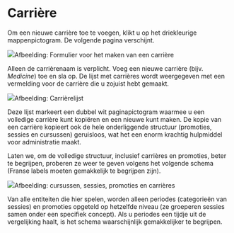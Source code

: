 # Carrière

Om een nieuwe carrière toe te voegen, klikt u op het driekleurige mappenpictogram. De volgende pagina verschijnt.

![](../../../.gitbook/assets/graficos87%20%281%29.png)Afbeelding: Formulier voor het maken van een carrière

Alleen de carrièrenaam is verplicht. Voeg een nieuwe carrière \(bijv. _Medicine_\) toe en sla op. De lijst met carrières wordt weergegeven met een vermelding voor de carrière die u zojuist hebt gemaakt.

![](../../../.gitbook/assets/graficos89%20%281%29.png)Afbeelding: Carrièrelijst

Deze lijst markeert een dubbel wit paginapictogram waarmee u een volledige carrière kunt kopiëren en een nieuwe kunt maken. De kopie van een carrière kopieert ook de hele onderliggende structuur \(promoties, sessies en cursussen\) geruisloos, wat het een enorm krachtig hulpmiddel voor administratie maakt.

Laten we, om de volledige structuur, inclusief carrières en promoties, beter te begrijpen, proberen ze weer te geven volgens het volgende schema \(Franse labels moeten gemakkelijk te begrijpen zijn\).

![](../../../.gitbook/assets/graficos90%20%281%29.png)Afbeelding: cursussen, sessies, promoties en carrières

Van alle entiteiten die hier spelen, worden alleen periodes \(categorieën van sessies\) en promoties opgeteld op hetzelfde niveau \(ze groeperen sessies samen onder een specifiek concept\). Als u periodes een tijdje uit de vergelijking haalt, is het schema waarschijnlijk gemakkelijker te begrijpen.

